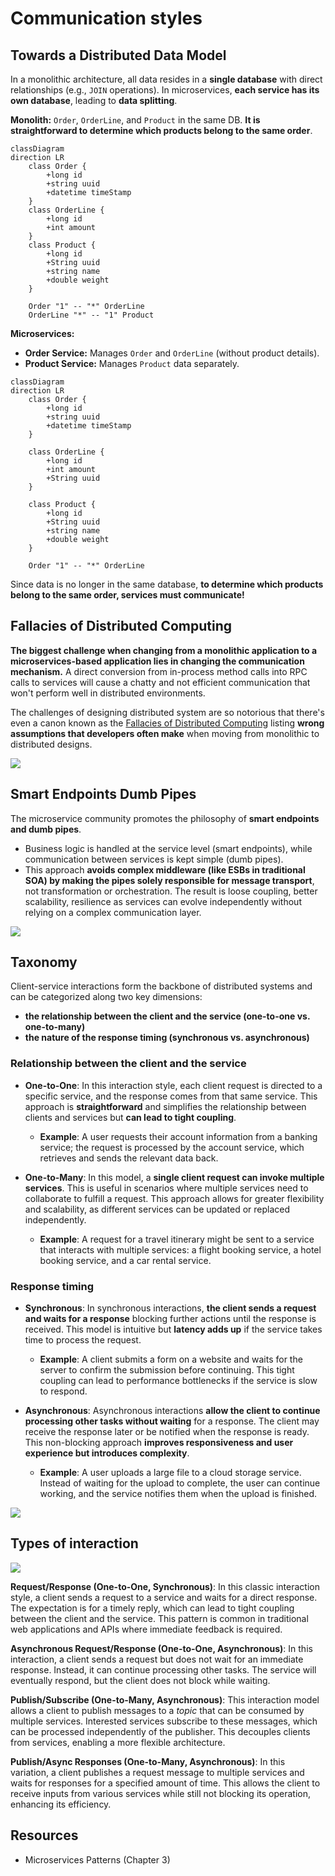 # Communication styles

## Towards a Distributed Data Model

In a monolithic architecture, all data resides in a **single database** with direct relationships (e.g., `JOIN` operations). In microservices, **each service has its own database**, leading to **data splitting**.

**Monolith:** `Order`, `OrderLine`, and `Product` in the same DB. **It is straightforward to determine which products belong to the same order**.

```mermaid
classDiagram
direction LR
    class Order {
	    +long id
	    +string uuid
	    +datetime timeStamp
    }
    class OrderLine {
	    +long id
	    +int amount
    }
    class Product {
	    +long id
        +String uuid
	    +string name
	    +double weight
    }

    Order "1" -- "*" OrderLine
    OrderLine "*" -- "1" Product
```

**Microservices:**
- **Order Service:** Manages `Order` and `OrderLine` (without product details).
- **Product Service:** Manages `Product` data separately.

```mermaid
classDiagram
direction LR
    class Order {
	    +long id
	    +string uuid
	    +datetime timeStamp
    }

    class OrderLine {
	    +long id
        +int amount
        +String uuid
    }
    
    class Product {
	    +long id
        +String uuid
	    +string name
	    +double weight
    }

    Order "1" -- "*" OrderLine
```
Since data is no longer in the same database, **to determine which products belong to the same order, services must communicate!**

## Fallacies of Distributed Computing
**The biggest challenge when changing from a monolithic application to a microservices-based application lies in changing the communication mechanism.** A direct conversion from in-process method calls into RPC calls to services will cause a chatty and not efficient communication that won't perform well in distributed environments.

The challenges of designing distributed system are so notorious that there's even a canon known as the [Fallacies of Distributed Computing](0%20-%20Fallacies%20of%20distributed%20computing.md) listing **wrong assumptions that developers often make** when moving from monolithic to distributed designs.

![](images/fallacies-distributed-systems.webp)

## Smart Endpoints Dumb Pipes
The microservice community promotes the philosophy of **smart endpoints and dumb pipes**.
* Business logic is handled at the service level (smart endpoints), while communication between services is kept simple (dumb pipes).
* This approach **avoids complex middleware (like ESBs in traditional SOA) by making the pipes solely responsible for message transport**, not transformation or orchestration. The result is loose coupling, better scalability, resilience as services can evolve independently without relying on a complex communication layer.

![](images/dumb-pipes.webp)

## Taxonomy

Client-service interactions form the backbone of distributed systems and can be categorized along two key dimensions:
* **the relationship between the client and the service (one-to-one vs. one-to-many)**
* **the nature of the response timing (synchronous vs. asynchronous)**

### Relationship between the client and the service

- **One-to-One**: In this interaction style, each client request is directed to a specific service, and the response comes from that same service. This approach is **straightforward** and simplifies the relationship between clients and services but **can lead to tight coupling**.
  - **Example**: A user requests their account information from a banking service; the request is processed by the account service, which retrieves and sends the relevant data back.

- **One-to-Many**: In this model, a **single client request can invoke multiple services**. This is useful in scenarios where multiple services need to collaborate to fulfill a request. This approach allows for greater flexibility and scalability, as different services can be updated or replaced independently. 
  - **Example**: A request for a travel itinerary might be sent to a service that interacts with multiple services: a flight booking service, a hotel booking service, and a car rental service.

### Response timing

- **Synchronous**: In synchronous interactions, **the client sends a request and waits for a response** blocking further actions until the response is received. This model is intuitive but **latency adds up** if the service takes time to process the request. 
  - **Example**: A client submits a form on a website and waits for the server to confirm the submission before continuing. This tight coupling can lead to performance bottlenecks if the service is slow to respond.

- **Asynchronous**: Asynchronous interactions **allow the client to continue processing other tasks without waiting** for a response. The client may receive the response later or be notified when the response is ready. This non-blocking approach **improves responsiveness and user experience but introduces complexity**. 
  - **Example**: A user uploads a large file to a cloud storage service. Instead of waiting for the upload to complete, the user can continue working, and the service notifies them when the upload is finished.

![](images/synchronous-asynchronous.webp)

## Types of interaction

![](images/communication-styles.webp)

**Request/Response (One-to-One, Synchronous)**: In this classic interaction style, a client sends a request to a service and waits for a direct response. The expectation is for a timely reply, which can lead to tight coupling between the client and the service. This pattern is common in traditional web applications and APIs where immediate feedback is required. 

**Asynchronous Request/Response (One-to-One, Asynchronous)**: In this interaction, a client sends a request but does not wait for an immediate response. Instead, it can continue processing other tasks. The service will eventually respond, but the client does not block while waiting. 

**Publish/Subscribe (One-to-Many, Asynchronous)**: This interaction model allows a client to publish messages to a *topic* that can be consumed by multiple services. Interested services subscribe to these messages, which can be processed independently of the publisher. This decouples clients from services, enabling a more flexible architecture. 

**Publish/Async Responses (One-to-Many, Asynchronous)**: In this variation, a client publishes a request message to multiple services and waits for responses for a specified amount of time. This allows the client to receive inputs from various services while still not blocking its operation, enhancing its efficiency. 

## Resources
- Microservices Patterns (Chapter 3)

